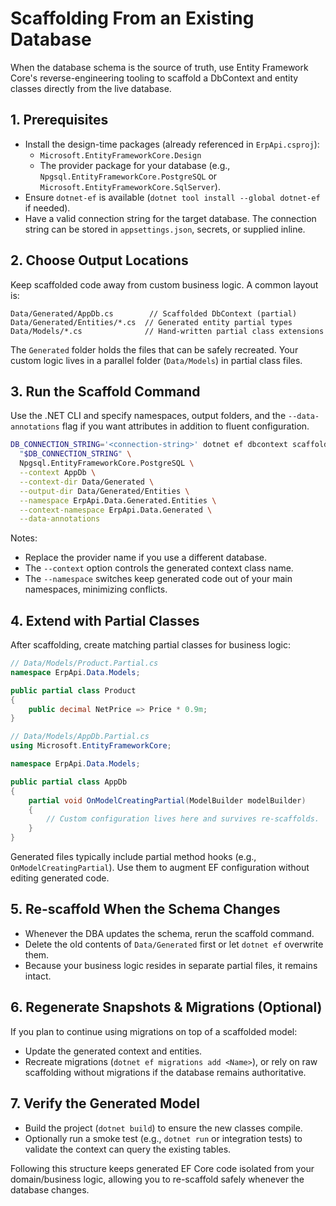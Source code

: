 # Scaffolding From an Existing Database

When the database schema is the source of truth, use Entity Framework Core's reverse-engineering tooling to scaffold a DbContext and entity classes directly from the live database.

## 1. Prerequisites

- Install the design-time packages (already referenced in `ErpApi.csproj`):
  - `Microsoft.EntityFrameworkCore.Design`
  - The provider package for your database (e.g., `Npgsql.EntityFrameworkCore.PostgreSQL` or `Microsoft.EntityFrameworkCore.SqlServer`).
- Ensure `dotnet-ef` is available (`dotnet tool install --global dotnet-ef` if needed).
- Have a valid connection string for the target database. The connection string can be stored in `appsettings.json`, secrets, or supplied inline.

## 2. Choose Output Locations

Keep scaffolded code away from custom business logic. A common layout is:

```
Data/Generated/AppDb.cs        // Scaffolded DbContext (partial)
Data/Generated/Entities/*.cs  // Generated entity partial types
Data/Models/*.cs              // Hand-written partial class extensions
```

The `Generated` folder holds the files that can be safely recreated. Your custom logic lives in a parallel folder (`Data/Models`) in partial class files.

## 3. Run the Scaffold Command

Use the .NET CLI and specify namespaces, output folders, and the `--data-annotations` flag if you want attributes in addition to fluent configuration.

```bash
DB_CONNECTION_STRING='<connection-string>' dotnet ef dbcontext scaffold \
  "$DB_CONNECTION_STRING" \
  Npgsql.EntityFrameworkCore.PostgreSQL \
  --context AppDb \
  --context-dir Data/Generated \
  --output-dir Data/Generated/Entities \
  --namespace ErpApi.Data.Generated.Entities \
  --context-namespace ErpApi.Data.Generated \
  --data-annotations
```

Notes:

- Replace the provider name if you use a different database.
- The `--context` option controls the generated context class name.
- The `--namespace` switches keep generated code out of your main namespaces, minimizing conflicts.

## 4. Extend with Partial Classes

After scaffolding, create matching partial classes for business logic:

```csharp
// Data/Models/Product.Partial.cs
namespace ErpApi.Data.Models;

public partial class Product
{
    public decimal NetPrice => Price * 0.9m;
}
```

```csharp
// Data/Models/AppDb.Partial.cs
using Microsoft.EntityFrameworkCore;

namespace ErpApi.Data.Models;

public partial class AppDb
{
    partial void OnModelCreatingPartial(ModelBuilder modelBuilder)
    {
        // Custom configuration lives here and survives re-scaffolds.
    }
}
```

Generated files typically include partial method hooks (e.g., `OnModelCreatingPartial`). Use them to augment EF configuration without editing generated code.

## 5. Re-scaffold When the Schema Changes

- Whenever the DBA updates the schema, rerun the scaffold command.
- Delete the old contents of `Data/Generated` first or let `dotnet ef` overwrite them.
- Because your business logic resides in separate partial files, it remains intact.

## 6. Regenerate Snapshots & Migrations (Optional)

If you plan to continue using migrations on top of a scaffolded model:

- Update the generated context and entities.
- Recreate migrations (`dotnet ef migrations add <Name>`), or rely on raw scaffolding without migrations if the database remains authoritative.

## 7. Verify the Generated Model

- Build the project (`dotnet build`) to ensure the new classes compile.
- Optionally run a smoke test (e.g., `dotnet run` or integration tests) to validate the context can query the existing tables.

Following this structure keeps generated EF Core code isolated from your domain/business logic, allowing you to re-scaffold safely whenever the database changes.
